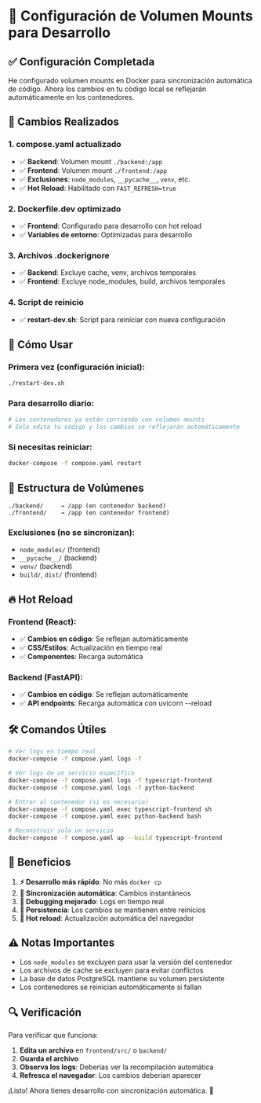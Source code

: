 # 🐳 Configuración de Volumen Mounts para Desarrollo

## ✅ Configuración Completada

He configurado volumen mounts en Docker para sincronización automática de código. Ahora los cambios en tu código local se reflejarán automáticamente en los contenedores.

## 🔧 Cambios Realizados

### 1. **compose.yaml actualizado**
- ✅ **Backend**: Volumen mount `./backend:/app`
- ✅ **Frontend**: Volumen mount `./frontend:/app`
- ✅ **Exclusiones**: `node_modules`, `__pycache__`, `venv`, etc.
- ✅ **Hot Reload**: Habilitado con `FAST_REFRESH=true`

### 2. **Dockerfile.dev optimizado**
- ✅ **Frontend**: Configurado para desarrollo con hot reload
- ✅ **Variables de entorno**: Optimizadas para desarrollo

### 3. **Archivos .dockerignore**
- ✅ **Backend**: Excluye cache, venv, archivos temporales
- ✅ **Frontend**: Excluye node_modules, build, archivos temporales

### 4. **Script de reinicio**
- ✅ **restart-dev.sh**: Script para reiniciar con nueva configuración

## 🚀 Cómo Usar

### Primera vez (configuración inicial):
```bash
./restart-dev.sh
```

### Para desarrollo diario:
```bash
# Los contenedores ya están corriendo con volumen mounts
# Solo edita tu código y los cambios se reflejarán automáticamente
```

### Si necesitas reiniciar:
```bash
docker-compose -f compose.yaml restart
```

## 📁 Estructura de Volúmenes

```
./backend/     → /app (en contenedor backend)
./frontend/    → /app (en contenedor frontend)
```

### Exclusiones (no se sincronizan):
- `node_modules/` (frontend)
- `__pycache__/` (backend)
- `venv/` (backend)
- `build/`, `dist/` (frontend)

## 🔥 Hot Reload

### Frontend (React):
- ✅ **Cambios en código**: Se reflejan automáticamente
- ✅ **CSS/Estilos**: Actualización en tiempo real
- ✅ **Componentes**: Recarga automática

### Backend (FastAPI):
- ✅ **Cambios en código**: Se reflejan automáticamente
- ✅ **API endpoints**: Recarga automática con uvicorn --reload

## 🛠️ Comandos Útiles

```bash
# Ver logs en tiempo real
docker-compose -f compose.yaml logs -f

# Ver logs de un servicio específico
docker-compose -f compose.yaml logs -f typescript-frontend
docker-compose -f compose.yaml logs -f python-backend

# Entrar al contenedor (si es necesario)
docker-compose -f compose.yaml exec typescript-frontend sh
docker-compose -f compose.yaml exec python-backend bash

# Reconstruir solo un servicio
docker-compose -f compose.yaml up --build typescript-frontend
```

## 🎯 Beneficios

1. **⚡ Desarrollo más rápido**: No más `docker cp`
2. **🔄 Sincronización automática**: Cambios instantáneos
3. **🐛 Debugging mejorado**: Logs en tiempo real
4. **💾 Persistencia**: Los cambios se mantienen entre reinicios
5. **🎨 Hot reload**: Actualización automática del navegador

## ⚠️ Notas Importantes

- Los `node_modules` se excluyen para usar la versión del contenedor
- Los archivos de cache se excluyen para evitar conflictos
- La base de datos PostgreSQL mantiene su volumen persistente
- Los contenedores se reinician automáticamente si fallan

## 🔍 Verificación

Para verificar que funciona:

1. **Edita un archivo** en `frontend/src/` o `backend/`
2. **Guarda el archivo**
3. **Observa los logs**: Deberías ver la recompilación automática
4. **Refresca el navegador**: Los cambios deberían aparecer

¡Listo! Ahora tienes desarrollo con sincronización automática. 🚀
